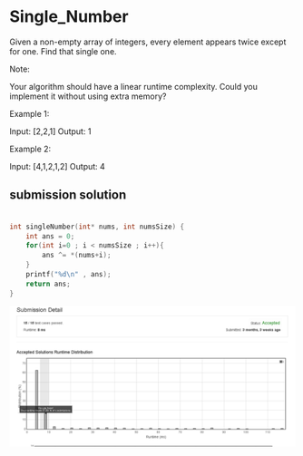 # Single_Number


Given a non-empty array of integers, every element appears twice except for one. Find that single one.

Note:

Your algorithm should have a linear runtime complexity. Could you implement it without using extra memory?

Example 1:

Input: [2,2,1]
Output: 1


Example 2:

Input: [4,1,2,1,2]
Output: 4



## submission solution

```c

int singleNumber(int* nums, int numsSize) {
    int ans = 0;
    for(int i=0 ; i < numsSize ; i++){
        ans ^= *(nums+i);
    }
    printf("%d\n" , ans);
    return ans;
}


```

![Single_Number.png](./Single_Number.png)